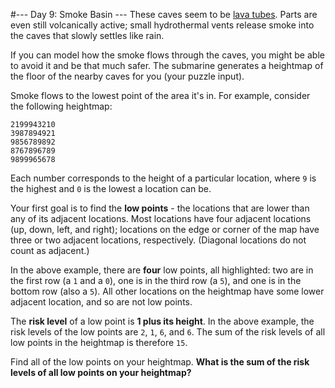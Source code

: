 ﻿#--- Day 9: Smoke Basin ---
These caves seem to be [lava tubes](https://en.wikipedia.org/wiki/Lava_tube).
Parts are even still volcanically active; small hydrothermal vents release smoke into the caves that slowly settles like rain.

If you can model how the smoke flows through the caves, you might be able to avoid it and be that much safer.
The submarine generates a heightmap of the floor of the nearby caves for you (your puzzle input).

Smoke flows to the lowest point of the area it's in.
For example, consider the following heightmap:

```
2199943210
3987894921
9856789892
8767896789
9899965678
```

Each number corresponds to the height of a particular location, where `9` is the highest and `0` is the lowest a location can be.

Your first goal is to find the **low points** - the locations that are lower than any of its adjacent locations.
Most locations have four adjacent locations (up, down, left, and right);
locations on the edge or corner of the map have three or two adjacent locations, respectively.
(Diagonal locations do not count as adjacent.)

In the above example, there are **four** low points, all highlighted:
two are in the first row (a `1` and a `0`), one is in the third row (a `5`), and one is in the bottom row (also a `5`).
All other locations on the heightmap have some lower adjacent location, and so are not low points.

The **risk level** of a low point is **1 plus its height**.
In the above example, the risk levels of the low points are `2`, `1`, `6`, and `6`.
The sum of the risk levels of all low points in the heightmap is therefore `15`.

Find all of the low points on your heightmap.
**What is the sum of the risk levels of all low points on your heightmap?**